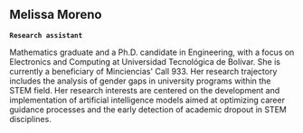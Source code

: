 ## Melissa Moreno

**`Research assistant`**

Mathematics graduate and a Ph.D. candidate in Engineering, with a focus on Electronics and Computing at Universidad Tecnológica de Bolívar. She is currently a beneficiary of Minciencias' Call 933. Her research trajectory includes the analysis of gender gaps in university programs within the STEM field. Her research interests are centered on the development and implementation of artificial intelligence models aimed at optimizing career guidance processes and the early detection of academic dropout in STEM disciplines.
